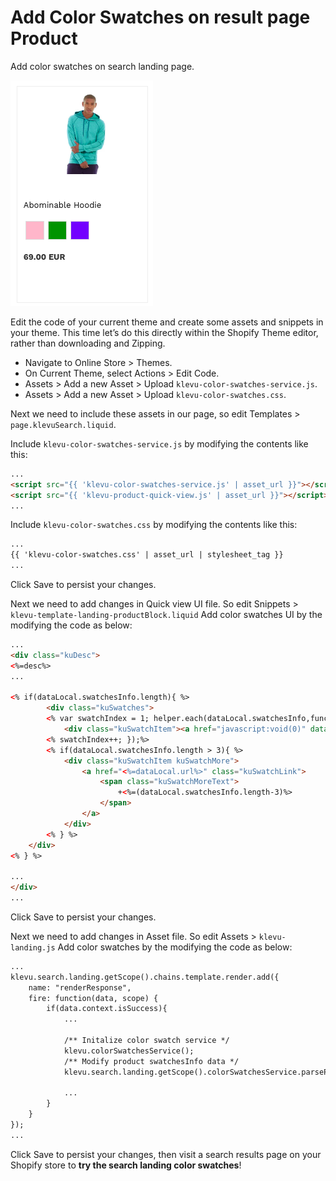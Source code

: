 # Add Color Swatches on result page Product 

Add color swatches on search landing page.

![Search-landing color swatches](/tutorial/shopify/klevu-product-color-swatches/images/image001.png)

Edit the code of your current theme and create some assets and snippets in your theme.
This time let’s do this directly within the Shopify Theme editor, rather than downloading and Zipping.

- Navigate to Online Store > Themes.
- On Current Theme, select Actions > Edit Code.
- Assets > Add a new Asset > Upload `klevu-color-swatches-service.js`.
- Assets > Add a new Asset > Upload `klevu-color-swatches.css`.

Next we need to include these assets in our page,
so edit Templates > `page.klevuSearch.liquid`.

Include `klevu-color-swatches-service.js` by modifying the contents like this:

```html
...
<script src="{{ 'klevu-color-swatches-service.js' | asset_url }}"></script>
<script src="{{ 'klevu-product-quick-view.js' | asset_url }}"></script>
...

```

Include `klevu-color-swatches.css` by modifying the contents like this:

```html
...
{{ 'klevu-color-swatches.css' | asset_url | stylesheet_tag }}
...

```

Click Save to persist your changes.

Next we need to add changes in Quick view UI file.
So edit Snippets > `klevu-template-landing-productBlock.liquid`
Add color swatches UI by the modifying the code as below:

```html
...
<div class="kuDesc">
<%=desc%>
...

<% if(dataLocal.swatchesInfo.length){ %>
        <div class="kuSwatches">
        <% var swatchIndex = 1; helper.each(dataLocal.swatchesInfo,function(key,item){ if(swatchIndex > 3){ return true; } %>
            <div class="kuSwatchItem"><a href="javascript:void(0)" data-variant="<%=item.variantId%>" class="kuSwatchLink klevuLandingSwatchColorGrid" title="<%=item.variantColor%>" style="background-color:<%=item.variantColor%>"></a></div>
        <% swatchIndex++; });%>
        <% if(dataLocal.swatchesInfo.length > 3){ %>
            <div class="kuSwatchItem kuSwatchMore">
                <a href="<%=dataLocal.url%>" class="kuSwatchLink">
                    <span class="kuSwatchMoreText">
                        +<%=(dataLocal.swatchesInfo.length-3)%>
                    </span>
                </a>
            </div>
        <% } %>
    </div>	
<% } %>

...
</div>
...
```

Click Save to persist your changes.

Next we need to add changes in Asset file.
So edit Assets > `klevu-landing.js`
Add color swatches by the modifying the code as below:

```html
...
klevu.search.landing.getScope().chains.template.render.add({
    name: "renderResponse",
    fire: function(data, scope) {
        if(data.context.isSuccess){            
            ...
            
            /** Initalize color swatch service */
            klevu.colorSwatchesService();
            /**	Modify product swatchesInfo data */
            klevu.search.landing.getScope().colorSwatchesService.parseProductColorSwatch(data, scope);

            ...
        }
    }
});
...
```

Click Save to persist your changes,
then visit a search results page on your Shopify store to **try the search landing color swatches**!